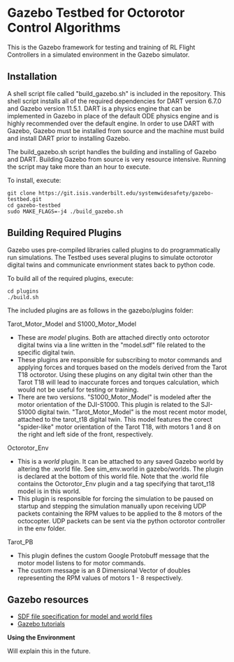 # Gazebo Testbed for Octorotor Control Algorithms

This is the Gazebo framework for testing and training of RL Flight Controllers in a simulated 
environment in the Gazebo simulator.


## Installation

A shell script file called "build_gazebo.sh" is included in the repository. This shell script installs all of the required dependencies for DART version 6.7.0 and Gazebo version 11.5.1. DART is a physics engine that can be implemented in Gazebo in place of the default ODE physics engine and is highly recommended over the default engine. In order to use DART with Gazebo, Gazebo must be installed from source and the machine must build and install DART prior to installing Gazebo.

The build_gazebo.sh script handles the building and installing of Gazebo and DART. Building Gazebo from source is very resource intensive. Running the script may take more than an hour to execute.

To install, execute:

	git clone https://git.isis.vanderbilt.edu/systemwidesafety/gazebo-testbed.git
	cd gazebo-testbed
	sudo MAKE_FLAGS=-j4 ./build_gazebo.sh
	

## Building Required Plugins

Gazebo uses pre-compiled libraries called plugins to do programmatically run simulations. The Testbed uses several plugins to simulate octorotor digital twins and communicate envrionment states back to python code.

To build all of the required plugins, execute:

	cd plugins
	./build.sh

The included plugins are as follows in the gazebo/plugins folder:

Tarot_Motor_Model and S1000_Motor_Model
- These are *model* plugins. Both are attached directly onto octorotor digital twins via a line written in the "model.sdf" file related to the specific digital twin.
- These plugins are responsible for subscribing to motor commands and applying forces and torques based on the models derived from the Tarot T18 octorotor. Using these plugins on any digital twin other than the Tarot T18 will lead to inaccurate forces and torques calculation, which would not be useful for testing or training.
- There are two versions. "S1000_Motor_Model" is modeled after the motor orientation of the DJI-S1000. This plugin is related to the SJI-S1000 digital twin. "Tarot_Motor_Model" is the most recent motor model, attached to the tarot_t18 digital twin. This model features the corect "spider-like" motor orientation of the Tarot T18, with motors 1 and 8 on the right and left side of the front, respectively.
					
Octorotor_Env
- This is a *world* plugin. It can be attached to any saved Gazebo world by altering the .world file. See sim_env.world in gazebo/worlds. The plugin is declared at the bottom of this world file. Note that the .world file contains the Octorotor_Env plugin and a tag specifying that tarot_t18 model is in this world.
- This plugin is responsible for forcing the simulation to be paused on startup and stepping the simulation manually upon receiving UDP packets containing the RPM values to be applied to the 8 motors of the octocopter. UDP packets can be sent via the python octorotor controller in the env folder.

Tarot_PB
- This plugin defines the custom Google Protobuff message that the motor model listens to for motor commands.
- The custom message is an 8 Dimensional Vector of doubles representing the RPM values of motors 1 - 8 respectively.


## Gazebo resources

* [SDF file specification for model and world files](http://sdformat.org/spec)
* [Gazebo tutorials](http://gazebosim.org/tutorials)


**Using the Environment**

Will explain this in the future.


